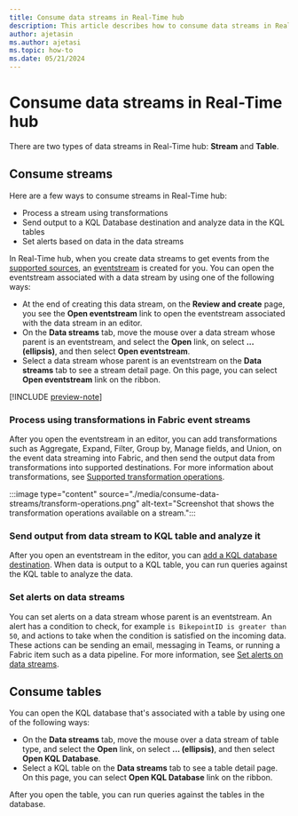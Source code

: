 ```yaml
---
title: Consume data streams in Real-Time hub
description: This article describes how to consume data streams in Real-Time hub. Process using transformations in eventstreams, add KQL destination to send it to a KQL table and analyze it, and set alerts. 
author: ajetasin
ms.author: ajetasi
ms.topic: how-to
ms.date: 05/21/2024
---
```


# Consume data streams in Real-Time hub
There are two types of data streams in Real-Time hub: **Stream** and **Table**. 

## Consume streams
Here are a few ways to consume streams in Real-Time hub:

- Process a stream using transformations 
- Send output to a KQL Database destination and analyze data in the KQL tables
- Set alerts based on data in the data streams

In Real-Time hub, when you create data streams to get events from the [supported sources](supported-sources.md), an [eventstream](../real-time-intelligence/event-streams/overview.md) is created for you. You can open the eventstream associated with a data stream by using one of the following ways: 

- At the end of creating this data stream, on the **Review and create** page, you see the **Open eventstream** link to open the eventstream associated with the data stream in an editor. 
- On the **Data streams** tab, move the mouse over a data stream whose parent is an eventstream, and select the **Open** link, on select **... (ellipsis)**, and then select **Open eventstream**. 
- Select a data stream whose parent is an eventstream on the **Data streams** tab to see a stream detail page. On this page, you can select **Open eventstream** link on the ribbon.  

[!INCLUDE [preview-note](./includes/preview-note.md)]

### Process using transformations in Fabric event streams
After you open the eventstream in an editor, you can add transformations such as Aggregate, Expand, Filter, Group by, Manage fields, and Union, on the event data streaming into Fabric, and then send the output data from transformations into supported destinations. For more information about transformations, see [Supported transformation operations](../real-time-intelligence/event-streams/route-events-based-on-content?branch=release-build-fabric.md#supported-operations). 

:::image type="content" source="./media/consume-data-streams/transform-operations.png" alt-text="Screenshot that shows the transformation operations available on a stream.":::

### Send output from data stream to KQL table and analyze it
After you open an eventstream in the editor, you can [add a KQL database destination](../real-time-intelligence/event-streams/add-destination-kql-database.md). When data is output to a KQL table, you can run queries against the KQL table to analyze the data.

### Set alerts on data streams
You can set alerts on a data stream whose parent is an eventstream. An alert has a condition to check, for example `is BikepointID is greater than 50`, and actions to take when the condition is satisfied on the incoming data. These actions can be sending an email, messaging in Teams, or running a Fabric item such as a data pipeline. For more information, see [Set alerts on data streams](set-alerts-data-streams.md).

## Consume tables
You can open the KQL database that's associated with a table by using one of the following ways: 

- On the **Data streams** tab, move the mouse over a data stream of table type, and select the **Open** link, on select **... (ellipsis)**, and then select **Open KQL Database**. 
- Select a KQL table on the **Data streams** tab to see a table detail page. On this page, you can select **Open KQL Database** link on the ribbon.  

After you open the table, you can run queries against the tables in the database. 


